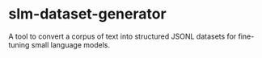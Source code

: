 # slm-dataset-generator
A tool to convert a corpus of text into structured JSONL datasets for fine-tuning small language models.
